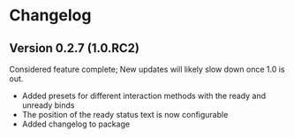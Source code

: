 # Changelog

## Version 0.2.7 (1.0.RC2)

Considered feature complete; New updates will likely slow down once 1.0 is out.

- Added presets for different interaction methods with the ready and unready binds
- The position of the ready status text is now configurable
- Added changelog to package

